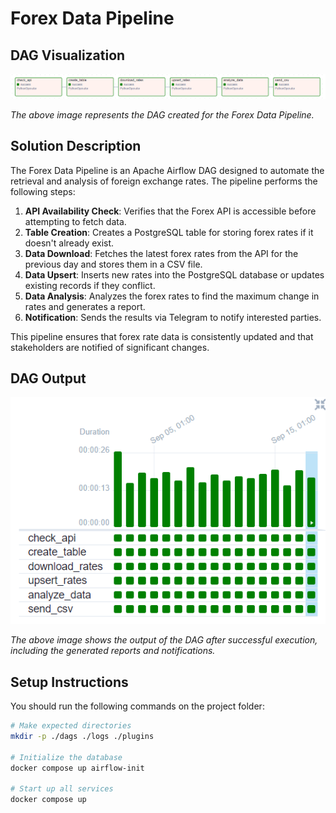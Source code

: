# Forex Data Pipeline

## DAG Visualization

![DAG Image](IMG/dag_image.png)

*The above image represents the DAG created for the Forex Data Pipeline.*

## Solution Description

The Forex Data Pipeline is an Apache Airflow DAG designed to automate the retrieval and analysis of foreign exchange rates. The pipeline performs the following steps:

1. **API Availability Check**: Verifies that the Forex API is accessible before attempting to fetch data.
2. **Table Creation**: Creates a PostgreSQL table for storing forex rates if it doesn't already exist.
3. **Data Download**: Fetches the latest forex rates from the API for the previous day and stores them in a CSV file.
4. **Data Upsert**: Inserts new rates into the PostgreSQL database or updates existing records if they conflict.
5. **Data Analysis**: Analyzes the forex rates to find the maximum change in rates and generates a report.
6. **Notification**: Sends the results via Telegram to notify interested parties.

This pipeline ensures that forex rate data is consistently updated and that stakeholders are notified of significant changes.

## DAG Output

![DAG Output](IMG/dag_output.png)

*The above image shows the output of the DAG after successful execution, including the generated reports and notifications.*

## Setup Instructions
You should run the following commands on the project folder:

```bash
# Make expected directories
mkdir -p ./dags ./logs ./plugins

# Initialize the database
docker compose up airflow-init

# Start up all services
docker compose up

